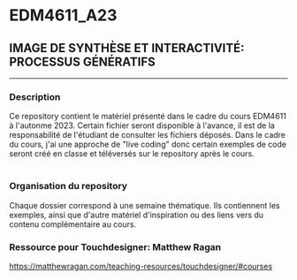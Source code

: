 # EDM4611_A23
## IMAGE DE SYNTHÈSE ET INTERACTIVITÉ: PROCESSUS GÉNÉRATIFS

---

### Description
Ce repository contient le matériel présenté dans le cadre du cours EDM4611 à l'autonme 2023. Certain fichier seront disponible à l'avance, il est de la responsabilité de l'étudiant de consulter les fichiers déposés. Dans le cadre du cours, j'ai une approche de "live coding" 
donc certain exemples de code seront créé en classe et téléversés sur le repository après le cours. 
<br><br>
### Organisation du repository
Chaque dossier correspond à une semaine thématique. Ils contiennent les exemples, ainsi que d'autre matériel d'inspiration ou des liens vers du contenu complémentaire au cours. 

### Ressource pour Touchdesigner: Matthew Ragan 
https://matthewragan.com/teaching-resources/touchdesigner/#courses 

